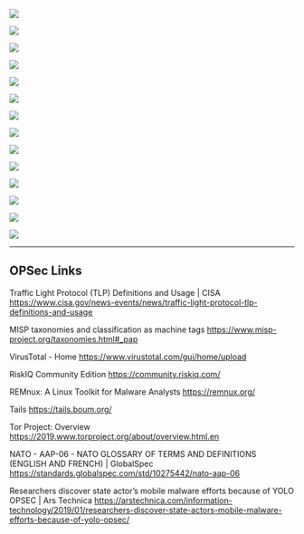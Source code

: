 
![](../../../Media/Pasted%20image%2020230402205922.png)

![](../../../Media/Pasted%20image%2020230402205935.png)

![](../../../Media/Pasted%20image%2020230402205947.png)


![](../../../Media/Pasted%20image%2020230402210000.png)


![](../../../Media/Pasted%20image%2020230402210014.png)


![](../../../Media/Pasted%20image%2020230402210029.png)


![](../../../Media/Pasted%20image%2020230402210043.png)


![](../../../Media/Pasted%20image%2020230402210056.png)


![](../../../Media/Pasted%20image%2020230402210108.png)


![](../../../Media/Pasted%20image%2020230402210122.png)

![](../../../Media/Pasted%20image%2020230402210136.png)

![](../../../Media/Pasted%20image%2020230402210155.png)

![](../../../Media/Pasted%20image%2020230402210213.png)

![](../../../Media/Pasted%20image%2020230402210226.png)

---
## OPSec Links


Traffic Light Protocol (TLP) Definitions and Usage | CISA
https://www.cisa.gov/news-events/news/traffic-light-protocol-tlp-definitions-and-usage

MISP taxonomies and classification as machine tags
https://www.misp-project.org/taxonomies.html#_pap

VirusTotal - Home
https://www.virustotal.com/gui/home/upload

RiskIQ Community Edition
https://community.riskiq.com/

REMnux: A Linux Toolkit for Malware Analysts
https://remnux.org/

Tails
https://tails.boum.org/

Tor Project: Overview
https://2019.www.torproject.org/about/overview.html.en

NATO - AAP-06 - NATO GLOSSARY OF TERMS AND DEFINITIONS (ENGLISH AND FRENCH) | GlobalSpec
https://standards.globalspec.com/std/10275442/nato-aap-06

Researchers discover state actor’s mobile malware efforts because of YOLO OPSEC | Ars Technica
https://arstechnica.com/information-technology/2019/01/researchers-discover-state-actors-mobile-malware-efforts-because-of-yolo-opsec/


